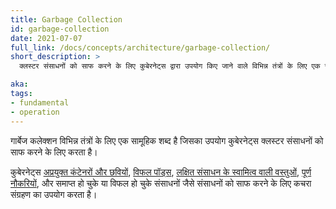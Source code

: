 ```yaml
---
title: Garbage Collection
id: garbage-collection
date: 2021-07-07
full_link: /docs/concepts/architecture/garbage-collection/
short_description: >
  क्लस्टर संसाधनों को साफ करने के लिए कुबेरनेट्स द्वारा उपयोग किए जाने वाले विभिन्न तंत्रों के लिए एक सामूहिक शब्द।

aka: 
tags:
- fundamental
- operation
---
```


गार्बेज कलेक्शन विभिन्न तंत्रों के लिए एक सामूहिक शब्द है जिसका उपयोग कुबेरनेट्स क्लस्टर संसाधनों को साफ करने के लिए करता है।

<!--more-->

कुबेरनेट्स [अप्रयुक्त कंटेनरों और छवियों](/docs/concepts/architecture/garbage-collection/#containers-images), [विफल पॉड्स](/docs/concepts/workloads/pods/pod-lifecycle/#pod-garbage-collection), [लक्षित संसाधन के स्वामित्व वाली वस्तुओं](/docs/concepts/overview/working-with-objects/owners-dependents/), [पूर्ण नौकरियों](/docs/concepts/workloads/controllers/ttlafterfinished/), और समाप्त हो चुके या विफल हो चुके संसाधनों जैसे संसाधनों को साफ करने के लिए कचरा संग्रहण का उपयोग करता है।
